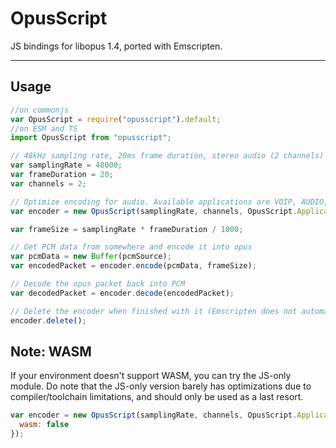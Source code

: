 # OpusScript

JS bindings for libopus 1.4, ported with Emscripten.

----

## Usage

```js
//on commonjs
var OpusScript = require("opusscript").default;
//on ESM and TS
import OpusScript from "opusscript";

// 48kHz sampling rate, 20ms frame duration, stereo audio (2 channels)
var samplingRate = 48000;
var frameDuration = 20;
var channels = 2;

// Optimize encoding for audio. Available applications are VOIP, AUDIO, and RESTRICTED_LOWDELAY
var encoder = new OpusScript(samplingRate, channels, OpusScript.Application.AUDIO);

var frameSize = samplingRate * frameDuration / 1000;

// Get PCM data from somewhere and encode it into opus
var pcmData = new Buffer(pcmSource);
var encodedPacket = encoder.encode(pcmData, frameSize);

// Decode the opus packet back into PCM
var decodedPacket = encoder.decode(encodedPacket);

// Delete the encoder when finished with it (Emscripten does not automatically call C++ object destructors)
encoder.delete();
```

## Note: WASM

If your environment doesn't support WASM, you can try the JS-only module. Do note that the JS-only version barely has optimizations due to compiler/toolchain limitations, and should only be used as a last resort.

```js
var encoder = new OpusScript(samplingRate, channels, OpusScript.Application.AUDIO, {
  wasm: false
});
```
